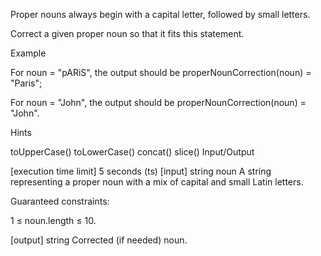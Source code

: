 Proper nouns always begin with a capital letter, followed by small letters.

Correct a given proper noun so that it fits this statement.

Example

For noun = "pARiS", the output should be properNounCorrection(noun) = "Paris";

For noun = "John", the output should be properNounCorrection(noun) = "John".

Hints

toUpperCase()
toLowerCase()
concat()
slice()
Input/Output

[execution time limit] 5 seconds (ts)
[input] string noun
A string representing a proper noun with a mix of capital and small Latin letters.

Guaranteed constraints:

1 ≤ noun.length ≤ 10.

[output] string
Corrected (if needed) noun.